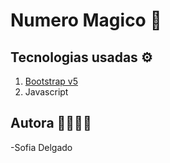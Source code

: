 # Numero Magico 🔮

## Tecnologias usadas ⚙️

1. [Bootstrap v5](https://getbootstrap.com/)
2. Javascript


## Autora 👩‍💻👨‍💻
-Sofia Delgado
